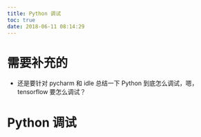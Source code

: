```yaml
---
title: Python 调试
toc: true
date: 2018-06-11 08:14:29
---
```

# 需要补充的

- 还是要针对 pycharm 和 idle 总结一下 Python 到底怎么调试，嗯，tensorflow 要怎么调试？



# Python 调试
